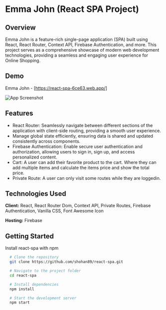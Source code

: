 
# Emma John (React SPA Project)
## Overview
Emma John is a feature-rich single-page application (SPA) built using React, React Router, Context API, Firebase Authentication, and more. This project serves as a comprehensive showcase of modern web development technologies, providing a seamless and engaging user experience for Online Shopping.
## Demo

Emma John - [https://react-spa-6ce63.web.app/]




![App Screenshot](https://ibb.co/XDPS6LB)
## Features

- React Router: Seamlessly navigate between different sections of the application with client-side routing, providing a smooth user experience.
- Manage global state efficiently, ensuring data is shared and updated consistently across components.
- Firebase Authentication: Enable secure user authentication and authorization, allowing users to sign in, sign up, and access personalized content.
- Cart: A user can add their favorite product to the cart. Where they can add multiple items and calculate the items price and show the total price.
- Private Route: A user can only visit some routes while they are loggedin.


## Technologies Used

**Client:** React, React Router Dom, Context API, Private Routes, Firebase Authentication, Vanilla CSS, Font Awesome Icon

**Hosting:** Firebase


## Getting Started

Install react-spa with npm

```bash
  # Clone the repository
  git clone https://github.com/shohan89/react-spa.git

  # Navigate to the project folder
  cd react-spa

  # Install dependencies
  npm install

  # Start the development server
  npm start
```
    